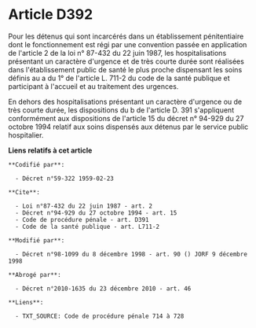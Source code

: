 # Article D392

Pour les détenus qui sont incarcérés dans un établissement pénitentiaire dont le fonctionnement est régi par une convention
passée en application de l'article 2 de la loi n° 87-432 du 22 juin 1987, les hospitalisations présentant un caractère
d'urgence et de très courte durée sont réalisées dans l'établissement public de santé le plus proche dispensant les soins
définis au a du 1° de l'article L. 711-2 du code de la santé publique et participant à l'accueil et au traitement des
urgences.

En dehors des hospitalisations présentant un caractère d'urgence ou de très courte durée, les dispositions du b de l'article
D. 391 s'appliquent conformément aux dispositions de l'article 15 du décret n° 94-929 du 27 octobre 1994 relatif aux soins
dispensés aux détenus par le service public hospitalier.

**Liens relatifs à cet article**

	**Codifié par**:

	  - Décret n°59-322 1959-02-23

	**Cite**:

	  - Loi n°87-432 du 22 juin 1987 - art. 2
	  - Décret n°94-929 du 27 octobre 1994 - art. 15
	  - Code de procédure pénale - art. D391
	  - Code de la santé publique - art. L711-2

	**Modifié par**:

	  - Décret n°98-1099 du 8 décembre 1998 - art. 90 () JORF 9 décembre 1998

	**Abrogé par**:

	  - Décret n°2010-1635 du 23 décembre 2010 - art. 46

	**Liens**:

	  - TXT_SOURCE: Code de procédure pénale 714 à 728
